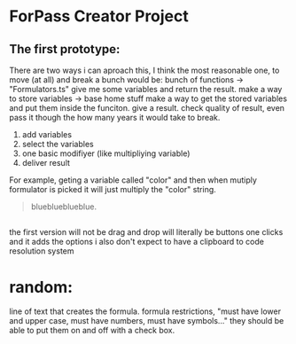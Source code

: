 # ForPass Creator Project

## The first prototype:

There are two ways i can aproach this, I think the most reasonable one, to move (at all) and break a bunch would be:
bunch of functions -> "Formulators.ts" give me some variables and return the result.
make a way to store variables -> base home stuff
make a way to get the stored variables and put them inside the funciton.
give a result.
check quality of result, even pass it though the how many years it would take to break.



1. add variables
2. select the variables
3. one basic modifiyer (like multipliying variable)
4. deliver result

For example, geting a variable called "color" and then when mutiply formulator is picked it will just multiply the "color" string.
> blueblueblueblue.




## 

the first version will not be drag and drop
will literally be buttons one clicks and it adds the options
i also don't expect to have a clipboard to code resolution system


# random:

line of text that creates the formula. 
formula restrictions, "must have lower and upper case, must have numbers, must have symbols..." they should be able to put them on and off with a check box.